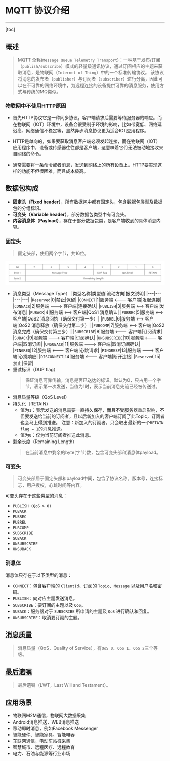 # MQTT 协议介绍

---

[toc]

## 概述

> MQTT 全称(`Message Queue Telemetry Transport`)：一种基于发布/订阅（`publish/subscribe`）模式的轻量级通讯协议，通过订阅相应的主题来获取消息，是物联网（`Internet of Thing`）中的一个标准传输协议。
> 该协议将消息的发布者（`publisher`）与订阅者（`subscriber`）进行分离，因此可以在不可靠的网络环境中，为远程连接的设备提供可靠的消息服务，使用方式与传统的MQ类似。

### 物联网中不使用HTTP原因

- 首先HTTP协议它是一种同步协议，客户端请求后需要等待服务器的响应。而在物联网（IOT）环境中，设备会很受制于环境的影响，比如带宽低、网络延迟高、网络通信不稳定等，显然异步消息协议更为适合IOT应用程序。

- HTTP是单向的，如果要获取消息客户端必须发起连接，而在物联网（IOT）应用程序中，设备或传感器往往都是客户端，这意味着它们无法被动地接收来自网络的命令。

- 通常需要将一条命令或者消息，发送到网络上的所有设备上。HTTP要实现这样的功能不但很困难，而且成本极高。

## 数据包构成

- **固定头（Fixed header）**，所有数据包中都有固定头，包含数据包类型及数据包的分组标识。
- **可变头（Variable header）**，部分数据包类型中有可变头。
- **内容消息体（Payload）**，存在于部分数据包类，是客户端收到的具体消息内容。

### 固定头

> 固定头部，使用两个字节，共16位。

![MQTT 消息体](../../md/mqtt/MQTT消息体.png)

- 消息类型（Message Type）
    |类型名称|类型值|流动方向|报文说明|
    |---|---|---|---|
    |`Reserved`|0|禁止|保留|
    |`CONNECT`|1|服务端 <--- 客户端|发起连接|
    |`CONNACK`|2|服务端 ---> 客户端|连接确认|
    |`PUBLISH`|3|服务端 <--> 客户端|发布消息|
    |`PUBACK`|4|服务端 <--> 客户端|QoS1 消息确认|
    |`PUBREC`|5|服务端 <--> 客户端|QoS2 消息回执（确保交付第一步）|
    |`PUBREL`|6|服务端 <--> 客户端|QoS2 消息释放（确保交付第二步）|
    |`PUBCOMP`|7|服务端 <--> 客户端|QoS2 消息完成（确保交付第三步）|
    |`SUBSCRIBE`|8|服务端 <--- 客户端|订阅请求|
    |`SUBACK`|9|服务端 ---> 客户端|订阅确认|
    |`UNSUBSCRIBE`|10|服务端 <--- 客户端|取消订阅|
    |`UNSUBACK`|11|服务端 ---> 客户端|取消订阅确认|
    |`PINGREQ`|12|服务端 <--- 客户端|心跳请求|
    |`PINGRESP`|13|服务端 ---> 客户端|心跳响应|
    |`DISCONNECT`|14|服务端 <--- 客户端|断开连接|
    |`Reserved`|15|禁止|保留|
- 重试标识（DUP flag）
    > 保证消息可靠传输，消息是否已送达的标识。默认为0，只占用一个字节，表示第一次发送，当值为1时，表示当前消息先前已经被传送过。
- 消息质量等级（QoS Level）
- 持久化（RETAIN）
  - 值为`1`：表示发送的消息需要一直持久保存，而且不受服务器重启影响，不但要发送给当前的订阅者，且以后新加入的客户端订阅了此Topic，订阅者也会马上得到推送。 注意：新加入的订阅者，只会取出最新的一个`RETAIN flag = 1`的消息推送。
  - 值为`0`：仅为当前订阅者推送此消息。
- 剩余长度（Remaining Length）
    > 在当前消息中剩余的byte(字节)数，包含可变头部和消息体payload。

### 可变头

> 可变头部居于固定头部和payload中间，包含了协议名称，版本号，连接标志，用户授权，心跳时间等内容。

可变头存在于这些类型的消息：

- `PUBLISH (QoS > 0)`
- `PUBACK`
- `PUBREC`
- `PUBREL`
- `PUBCOMP`
- `SUBSCRIBE`
- `SUBACK`
- `UNSUBSCRIBE`
- `UNSUBACK`

### 消息体

消息体只存在于以下类型的消息：

- `CONNECT`：包含客户端的 `ClientId`、订阅的 `Topic`、`Message` 以及用户名和密码。
- `PUBLISH`：向对应主题发送消息。
- `SUBSCRIBE`：要订阅的主题以及 `QoS`。
- `SUBACK`：服务器对于 `SUBSCRIBE` 所申请的主题及 `QoS` 进行确认和回复。
- `UNSUBSCRIBE`：取消要订阅的主题。

## [消息质量](MQTT%20QoS%20介绍.md)

> 消息质量（QoS，Quality of Service），有`QoS 0`、`QoS 1`、`QoS 2`三个等级。

## [最后遗嘱](MQTT%20最后遗嘱.md)

> 最后遗嘱（LWT，Last Will and Testament）。

## 应用场景

- 物联网M2M通信，物联网大数据采集
- Android消息推送，WEB消息推送
- 移动即时消息，例如Facebook Messenger
- 智能硬件、智能家具、智能电器
- 车联网通信，电动车站桩采集
- 智慧城市、远程医疗、远程教育
- 电力、石油与能源等行业市场
